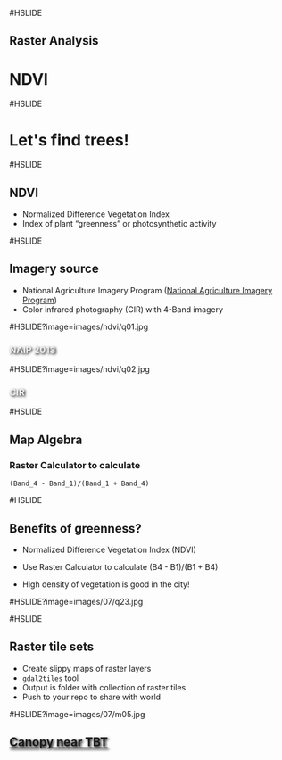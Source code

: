 #HSLIDE
## Raster Analysis
# NDVI

#HSLIDE
# Let's find trees!

#HSLIDE
## NDVI
* Normalized Difference Vegetation Index
* Index of plant “greenness” or photosynthetic activity

#HSLIDE
## Imagery source
* National Agriculture Imagery Program ([National Agriculture Imagery Program](https://www.fsa.usda.gov/programs-and-services/aerial-photography/imagery-programs/naip-imagery/))
* Color infrared photography (CIR) with 4-Band imagery

#HSLIDE?image=images/ndvi/q01.jpg
<h3 style="color:#eee;text-shadow: 2px 2px 4px #000;">NAIP 2013</h3>

#HSLIDE?image=images/ndvi/q02.jpg
<h3 style="color:#eee;text-shadow: 2px 2px 4px #000;">CIR</h3>

#HSLIDE
## Map Algebra
### Raster Calculator to calculate
```
(Band_4 - Band_1)/(Band_1 + Band_4)
```

#HSLIDE
## Benefits of greenness?
* Normalized Difference Vegetation Index (NDVI)

* Use Raster Calculator to calculate (B4 - B1)/(B1 + B4)
* High density of vegetation is good in the city!


#HSLIDE?image=images/07/q23.jpg


#HSLIDE
## Raster tile sets
* Create slippy maps of raster layers
* `gdal2tiles` tool
* Output is folder with collection of raster tiles
* Push to your repo to share with world

#HSLIDE?image=images/07/m05.jpg
<h2 style="color:#eee;text-shadow: 2px 2px 4px #000;"><a href="http://boydx.github.io/tbt/xyz/canopy/leaflet.html" target="_blank">Canopy near TBT</a></h2>
